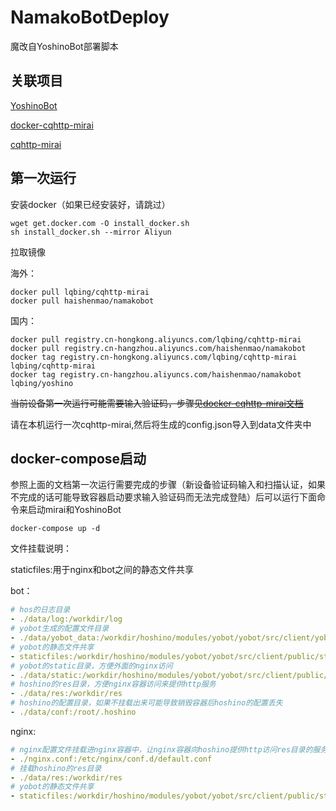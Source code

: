 # NamakoBotDeploy

魔改自YoshinoBot部署脚本

## 关联项目

[YoshinoBot](https://github.com/LQBing/YoshinoBot)

[docker-cqhttp-mirai](https://github.com/LQBing/docker-cqhttp-mirai)

[cqhttp-mirai](https://github.com/yyuueexxiinngg/cqhttp-mirai)

## 第一次运行

安装docker（如果已经安装好，请跳过）

```shell script
wget get.docker.com -O install_docker.sh
sh install_docker.sh --mirror Aliyun
```

拉取镜像

海外：

```shell script
docker pull lqbing/cqhttp-mirai
docker pull haishenmao/namakobot
```

国内：

```shell script
docker pull registry.cn-hongkong.aliyuncs.com/lqbing/cqhttp-mirai
docker pull registry.cn-hangzhou.aliyuncs.com/haishenmao/namakobot
docker tag registry.cn-hongkong.aliyuncs.com/lqbing/cqhttp-mirai lqbing/cqhttp-mirai
docker tag registry.cn-hangzhou.aliyuncs.com/haishenmao/namakobot lqbing/yoshino
```

~~当前设备第一次运行可能需要输入验证码，步骤见[docker-cqhttp-mirai文档](https://github.com/LQBing/docker-cqhttp-mirai#env)~~

请在本机运行一次cqhttp-mirai,然后将生成的config.json导入到data文件夹中

## docker-compose启动

参照上面的文档第一次运行需要完成的步骤（新设备验证码输入和扫描认证，如果不完成的话可能导致容器启动要求输入验证码而无法完成登陆）后可以运行下面命令来启动mirai和YoshinoBot

```shell script
docker-compose up -d
```

文件挂载说明：

staticfiles:用于nginx和bot之间的静态文件共享

bot：
```yaml
# hos的日志目录
- ./data/log:/workdir/log
# yobot生成的配置文件目录
- ./data/yobot_data:/workdir/hoshino/modules/yobot/yobot/src/client/yobot_data
# yobot的静态文件共享
- staticfiles:/workdir/hoshino/modules/yobot/yobot/src/client/public/static/
# yobot的static目录，方便外面的nginx访问
- ./data/static:/workdir/hoshino/modules/yobot/yobot/src/client/public/static/
# hoshino的res目录，方便nginx容器访问来提供http服务
- ./data/res:/workdir/res
# hoshino的配置目录，如果不挂载出来可能导致销毁容器后hoshino的配置丢失
- ./data/conf:/root/.hoshino
```

nginx:
```yaml
# nginx配置文件挂载进nginx容器中，让nginx容器向hoshino提供http访问res目录的服务
- ./nginx.conf:/etc/nginx/conf.d/default.conf
# 挂载hoshino的res目录
- ./data/res:/workdir/res
# yobot的静态文件共享
- staticfiles:/workdir/hoshino/modules/yobot/yobot/src/client/public/static/
```


